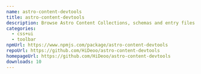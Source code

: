 ```yaml
---
name: astro-content-devtools
title: astro-content-devtools
description: Browse Astro Content Collections, schemas and entry files in your browser
categories:
  - css+ui
  - toolbar
npmUrl: https://www.npmjs.com/package/astro-content-devtools
repoUrl: https://github.com/HiDeoo/astro-content-devtools
homepageUrl: https://github.com/HiDeoo/astro-content-devtools
downloads: 10
---
```

